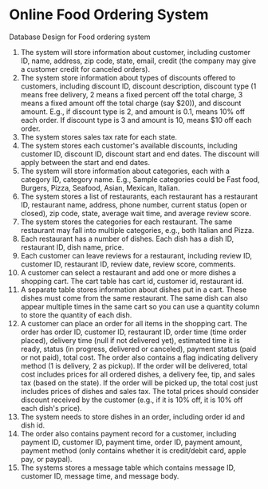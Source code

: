 # Online Food Ordering System
Database Design for Food ordering system
1. The system will store information about customer, including customer ID, name, address, 
zip code, state, email, credit (the company may give a customer credit for canceled orders). 
2. The system store information about types of discounts offered to customers, including 
discount ID, discount description, discount type (1 means free delivery, 2 means a fixed 
percent off the total charge, 3 means a fixed amount off the total charge (say $20)), and 
discount amount. E.g., if discount type is 2, and amount is 0.1, means 10% off each order. If 
discount type is 3 and amount is 10, means $10 off each order. 
3. The system stores sales tax rate for each state. 
4. The system stores each customer's available discounts, including customer ID, discount 
ID, discount start and end dates. The discount will apply between the start and end dates. 
5. The system will store information about categories, each with a category ID, category 
name. E.g., Sample categories could be Fast food, Burgers, Pizza, Seafood, Asian, Mexican, 
Italian. 
6. The system stores a list of restaurants, each restaurant has a restaurant ID, restaurant 
name, address, phone number, current status (open or closed), zip code, state, average wait 
time, and average review score. 
7. The system stores the categories for each restaurant. The same restaurant may fall into 
multiple categories, e.g., both Italian and Pizza. 
8. Each restaurant has a number of dishes. Each dish has a dish ID, restaurant ID, dish name,
price. 
9. Each customer can leave reviews for a restaurant, including review ID, customer ID, 
restaurant ID, review date, review score, comments. 
10. A customer can select a restaurant and add one or more dishes a shopping cart. 
The cart table has cart id, customer id, restaurant id. 
11. A separate table stores information about dishes put in a cart. These dishes must come 
from the same restaurant. The same dish can also appear multiple times in the same cart so 
you can use a quantity column to store the quantity of each dish. 
12. A customer can place an order for all items in the shopping cart. The order has order ID, 
customer ID, restaurant ID, order time (time order placed), delivery time (null if not 
delivered yet), estimated time it is ready, status (in progress, delivered or canceled), 
payment status (paid or not paid), total cost. The order also contains a flag indicating 
delivery method (1 is delivery, 2 as pickup). If the order will be delivered, total cost includes
prices for all ordered dishes, a delivery fee, tip, and sales tax (based on the state). If the 
order will be picked up, the total cost just includes prices of dishes and sales tax. The total 
prices should consider discount received by the customer (e.g., if it is 10% off, it is 10% off 
each dish's price). 
13. The system needs to store dishes in an order, including order id and dish id.
14. The order also contains payment record for a customer, including payment ID, customer
ID, payment time, order ID, payment amount, payment method (only contains whether it is 
credit/debit card, apple pay, or paypal). 
15. The systems stores a message table which contains message ID, customer ID, message 
time, and message body.
